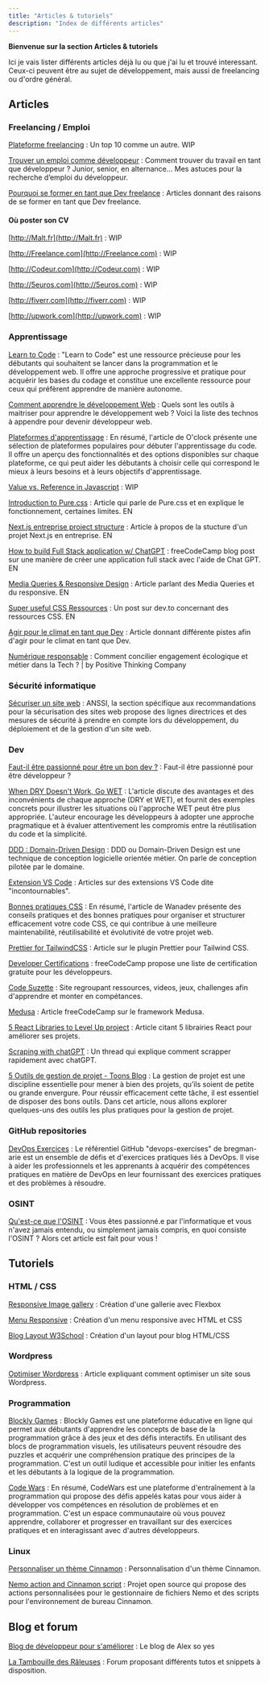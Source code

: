 ```yaml
---
title: "Articles & tutoriels"
description: "Index de différents articles"
---
```


**Bienvenue sur la section Articles & tutoriels**

Ici je vais lister différents articles déjà lu ou que j'ai lu et trouvé interessant. Ceux-ci peuvent être au sujet de développement, mais aussi de freelancing ou d'ordre général. 

## Articles 
### Freelancing / Emploi

[Plateforme freelancing](https://www.oberlo.fr/blog/plateforme-freelance) : Un top 10 comme un autre. WIP

[Trouver un emploi comme développeur](https://alexsoyes.com/trouver-emploi-developpeur/) : Comment trouver du travail en tant que développeur ? Junior, senior, en alternance… Mes astuces pour la recherche d’emploi du développeur.

[Pourquoi se former en tant que Dev freelance](https://www.lecercletech.com/formation-freelance-developpeur/) : Articles donnant des raisons de se former en tant que Dev freelance. 

#### Où poster son CV

[http://Malt.fr](http://Malt.fr) : WIP

[http://Freelance.com](http://Freelance.com) : WIP

[http://Codeur.com](http://Codeur.com) : WIP

[http://5euros.com](http://5euros.com) : WIP

[http://fiverr.com](http://fiverr.com) : WIP

[http://upwork.com](http://upwork.com) : WIP

### Apprentissage

[Learn to Code](https://www.freecodecamp.org/news/learn-to-code-book/) : "Learn to Code" est une ressource précieuse pour les débutants qui souhaitent se lancer dans la programmation et le développement web. Il offre une approche progressive et pratique pour acquérir les bases du codage et constitue une excellente ressource pour ceux qui préfèrent apprendre de manière autonome.

[Comment apprendre le développement Web](https://alexsoyes.com/apprendre-developpement-web/) : Quels sont les outils à maitriser pour apprendre le développement web ? Voici la liste des technos à appendre pour devenir développeur web.

[Plateformes d'apprentissage](https://oclock.io/blog/4842/les-plateformes-pour-debuter-le-code) : En résumé, l'article de O'clock présente une sélection de plateformes populaires pour débuter l'apprentissage du code. Il offre un aperçu des fonctionnalités et des options disponibles sur chaque plateforme, ce qui peut aider les débutants à choisir celle qui correspond le mieux à leurs besoins et à leurs objectifs d'apprentissage.

[Value vs. Reference in Javascript](https://codeburst.io/explaining-value-vs-reference-in-javascript-647a975e12a0) : WIP

[Introduction to Pure.css](https://blog.openreplay.com/introduction-to-pure-css/) : Article qui parle de Pure.css et en explique le fonctionnement, certaines limites. EN

[Next.js entreprise project structure](https://blog.dennisokeeffe.com/blog/2021-12-06-nextjs-enterprise-project-structure) : Article à propos de la stucture d'un projet Next.js en entreprise. EN

[How to build Full Stack application w/ ChatGPT](https://www.freecodecamp.org/news/build-a-full-stack-application-using-chatgpt/) : freeCodeCamp blog post sur une manière de créer une application full stack avec l'aide de Chat GPT. EN

[Media Queries & Responsive Design](https://engineering.kablamo.com.au/posts/2023/media-queries-and-responsive-design/) : Article parlant des Media Queries et du responsive. EN

[Super useful CSS Ressources](https://dev.to/lissy93/super-useful-css-resources-1ba3) : Un post sur dev.to concernant des ressources CSS. EN

[Agir pour le climat en tant que Dev](https://blog.octo.com/comment-sauver-le-climat-en-tant-que-developpeur-web/) : Article donnant différente pistes afin d'agir pour le climat en tant que Dev. 

[Numérique responsable](https://positivethinking.tech/fr/insights-fr/numerique-responsable-concilier-engagement-et-metier-tech/) : Comment concilier engagement écologique et métier dans la Tech ? | by Positive Thinking Company

### Sécurité informatique 

[Sécuriser un site web](https://www.ssi.gouv.fr/entreprise/guide/recommandations-pour-la-securisation-des-sites-web/?utm_source=substack&utm_medium=email) : ANSSI, la section spécifique aux recommandations pour la sécurisation des sites web propose des lignes directrices et des mesures de sécurité à prendre en compte lors du développement, du déploiement et de la gestion d'un site web.

### Dev

[Faut-il être passionné pour être un bon dev ?](https://www.jesuisundev.com/passion-developpeur/) : Faut-il être passionné pour être développeur ?

[When DRY Doesn't Work, Go WET](https://betterprogramming.pub/when-dry-doesnt-work-go-wet-6befda0444bf) : L'article discute des avantages et des inconvénients de chaque approche (DRY et WET), et fournit des exemples concrets pour illustrer les situations où l'approche WET peut être plus appropriée. L'auteur encourage les développeurs à adopter une approche pragmatique et à évaluer attentivement les compromis entre la réutilisation du code et la simplicité.

[DDD : Domain-Driven Design](https://alexsoyes.com/ddd-domain-driven-design/) : DDD ou Domain-Driven Design est une technique de conception logicielle orientée métier. On parle de conception pilotée par le domaine.

[Extension VS Code](https://talks.freelancerepublik.com/11extensions-visual-studio-code/) : Articles sur des extensions VS Code dite "incontournables". 

[Bonnes pratiques CSS](https://www.wanadev.fr/157-bonnes-pratiques-css-pourquoi-et-comment-sorganiser/) : En résumé, l'article de Wanadev présente des conseils pratiques et des bonnes pratiques pour organiser et structurer efficacement votre code CSS, ce qui contribue à une meilleure maintenabilité, réutilisabilité et évolutivité de votre projet web.

[Prettier for TailwindCSS](https://tailwindcss.com/blog/automatic-class-sorting-with-prettier) : Article sur le plugin Prettier pour Tailwind CSS.

[Developer Certifications](https://www.freecodecamp.org/news/free-certificates/) : freeCodeCamp propose une liste de certification gratuite pour les développeurs.

[Code Suzette](https://codesuzette.dev/) : Site regroupant ressources, videos, jeux, challenges afin d'apprendre et monter en compétances. 

[Medusa](https://www.freecodecamp.org/news/exploring-component-based-architecture-in-medusa-building-robust-user-interfaces/) : Article freeCodeCamp sur le framework Medusa. 

[5 React Libraries to Level Up project](https://livecycle.io/blogs/react-libraries/) : Article citant 5 librairies React pour améliorer ses projets. 

[Scraping with chatGPT](https://threadreaderapp.com/thread/1670799349004083200.html?s=20) : Un thread qui explique comment scrapper rapidement avec chatGPT.

[5 Outils de gestion de projet - Toons Blog](https://blog.tony-hubert.tech/5-outils-pratiques-pour-la-gestion-de-projet/) : La gestion de projet est une discipline essentielle pour mener à bien des projets, qu’ils soient de petite ou grande envergure. Pour réussir efficacement cette tâche, il est essentiel de disposer des bons outils. Dans cet article, nous allons explorer quelques-uns des outils les plus pratiques pour la gestion de projet.

### GitHub repositories

[DevOps Exercices](https://github.com/bregman-arie/devops-exercises) : Le référentiel GitHub "devops-exercises" de bregman-arie est un ensemble de défis et d'exercices pratiques liés à DevOps. Il vise à aider les professionnels et les apprenants à acquérir des compétences pratiques en matière de DevOps en leur fournissant des exercices pratiques et des problèmes à résoudre.

### OSINT

[Qu'est-ce que l'OSINT](https://code-garage.fr/blog/qu-est-ce-que-osint-ou-open-source-intelligence/) : Vous êtes passionné.e par l'informatique et vous n'avez jamais entendu, ou simplement jamais compris, en quoi consiste l'OSINT ? Alors cet article est fait pour vous !

## Tutoriels

### HTML / CSS

[Responsive Image gallery](https://blog.logrocket.com/responsive-image-gallery-css-flexbox/) : Création d'une gallerie avec Flexbox

[Menu Responsive](https://www.raphaelbeaudet.fr/creer-un-menu-responsive-uniquement-en-html-css/) : Création d'un menu responsive avec HTML et CSS

[Blog Layout W3School](https://www.w3schools.com/howto/howto_css_blog_layout.asp) : Création d'un layout pour blog HTML/CSS

### Wordpress

[Optimiser Wordpress](https://www.mvstudio.be/fr/insights/wordpress-passer-au-niveau-superieur-grace-aux-bonnes-pratiques/) : Article expliquant comment optimiser un site sous Wordpress. 


### Programmation

[Blockly Games](https://blockly.games/?lang=fr) : Blockly Games est une plateforme éducative en ligne qui permet aux débutants d'apprendre les concepts de base de la programmation grâce à des jeux et des défis interactifs. En utilisant des blocs de programmation visuels, les utilisateurs peuvent résoudre des puzzles et acquérir une compréhension pratique des principes de la programmation. C'est un outil ludique et accessible pour initier les enfants et les débutants à la logique de la programmation.

[Code Wars](https://www.codewars.com/) : En résumé, CodeWars est une plateforme d'entraînement à la programmation qui propose des défis appelés katas pour vous aider à développer vos compétences en résolution de problèmes et en programmation. C'est un espace communautaire où vous pouvez apprendre, collaborer et progresser en travaillant sur des exercices pratiques et en interagissant avec d'autres développeurs.

### Linux

[Personnaliser un thème Cinnamon](https://www.makeuseof.com/tag/spice-up-your-cinnamon-themes-its-easy/) : Personnalisation d'un thème Cinnamon.

[Nemo action and Cinnamon script](https://forums.linuxmint.com/viewtopic.php?t=290071) : Projet open source qui propose des actions personnalisées pour le gestionnaire de fichiers Nemo et des scripts pour l'environnement de bureau Cinnamon.

## Blog et forum

[Blog de développeur pour s'améliorer](https://alexsoyes.com/) : Le blog de Alex so yes

[La Tambouille des Râleuses](https://tambouille-raleuses.forumactif.com/) : Forum proposant différents tutos et snippets à disposition.